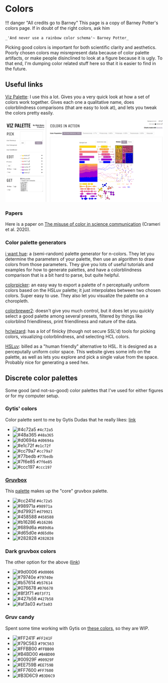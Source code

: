 # Colors

!!! danger "All credits go to Barney"
    This page is a copy of Barney Potter's colors page. If in doubt of the right colors, ask him

    _'And never use a rainbow color schema'~ Barney Potter_

Picking good colors is important for both scientific clarity and aesthetics.
Poorly chosen colors may misrepresent data because of color palette artifacts, or make people disinclined to look at a figure because it is ugly.
To that end, I'm dumping color related stuff here so that it is easier to find in the future.

## Useful links

[Viz Palette](https://projects.susielu.com/viz-palette): I use this a lot. Gives you a very quick look at how a set of colors work together. Gives each one a qualitative name, does colorblindness comparisons (that are easy to look at), and lets you tweak the colors pretty easily.

![Viz Palette](images/viz-palette.png)

### Papers

Here is a paper on [The misuse of color in science communication](https://www.nature.com/articles/s41467-020-19160-7?source=techstories.org) (Crameri et al. 2020).

### Color palette generators

[i want hue](https://medialab.github.io/iwanthue/): a (semi-random) palette generator for n-colors. They let you determine the parameters of your palette, then use an algorithm to draw colors from those parameters. They give you lots of useful tutorials and examples for how to generate palettes, and have a colorblindness comparison that is a bit hard to parse, but quite helpful.

[colorpicker](https://tristen.ca/hcl-picker/#/clh/7/289/520156/EFB8CB): an easy way to export a palette of n perceptually uniform colors based on the HSLuv palette; it just interpolates between two chosen colors. Super easy to use. They also let you visualize the palette on a choropleth.

[colorbrewer2](https://colorbrewer2.org/#type=sequential&scheme=BuGn&n=3): doesn't give you much control, but it does let you quickly select a good palette among several presets, filtered by things like colorblind friendliness, print friendliness and nature of the data.

[hclwizard](https://hclwizard.org/): has a _lot_ of finicky (though not secure SSL'd) tools for picking colors, visualizing colorblindness, and selecting HCL colors.

[HSLuv](https://www.hsluv.org/): billed as a "human friendly" alternative to HSL. It is designed as a perceputally uniform color space. This website gives some info on the palette, as well as lets you explore and pick a single value from the space. Probably nice for generating a seed hex.

## Discrete color palettes

Some good (and not-so-good) color palettes that I've used for either figures or for my computer setup.

### Gytis' colors

Color palette sent to me by Gytis Dudas that he really likes:
[link](https://projects.susielu.com/viz-palette?colors=[%22#4c72a5%22,%22#48a365%22,%22#d0694a%22,%22#e1c72f%22,%22#cc79a7%22,%22#77bedb%22,%22#7f6e85%22,%22#ccc197%22]&backgroundColor=%22white%22&fontColor=%22black%22&mode=%22normal%22)

-   ![#4c72a5](https://via.placeholder.com/15/4c72a5/4c72a5.png) `#4c72a5`
-   ![#48a365](https://via.placeholder.com/15/48a365/48a365.png) `#48a365`
-   ![#d0694a](https://via.placeholder.com/15/d0694a/d0694a.png) `#d0694a`
-   ![#e1c72f](https://via.placeholder.com/15/e1c72f/e1c72f.png) `#e1c72f`
-   ![#cc79a7](https://via.placeholder.com/15/cc79a7/cc79a7.png) `#cc79a7`
-   ![#77bedb](https://via.placeholder.com/15/77bedb/77bedb.png) `#77bedb`
-   ![#7f6e85](https://via.placeholder.com/15/7f6e85/7f6e85.png) `#7f6e85`
-   ![#ccc197](https://via.placeholder.com/15/ccc197/ccc197.png) `#ccc197`

### [Gruvbox](https://github.com/morhetz/gruvbox)

This [palette](https://projects.susielu.com/viz-palette?colors=[%22#cc241d%22,%22#98971a%22,%22#d79921%22,%22#458588%22,%22#b16286%22,%22#689d6a%22,%22#d65d0e%22,%22#282828%22]&backgroundColor=%22#fbf1c7%22&fontColor=%22#3c3836%22&mode=%22normal%22) makes up the "core" gruvbox palette.

-   ![#cc241d](https://via.placeholder.com/15/4c72a5/4c72a5.png) `#4c72a5`
-   ![#98971a](https://via.placeholder.com/15/98971a/98971a.png) `#98971a`
-   ![#d79921](https://via.placeholder.com/15/d79921/d79921.png) `#d79921`
-   ![#458588](https://via.placeholder.com/15/458588/458588.png) `#458588`
-   ![#b16286](https://via.placeholder.com/15/b16286/b16286.png) `#b16286`
-   ![#689d6a](https://via.placeholder.com/15/689d6a/689d6a.png) `#689d6a`
-   ![#d65d0e](https://via.placeholder.com/15/d65d0e/d65d0e.png) `#d65d0e`
-   ![#282828](https://via.placeholder.com/15/282828/282828.png) `#282828`

### Dark gruvbox colors

The other option for the above ([link](https://projects.susielu.com/viz-palette?colors=[%22#9d0006%22,%22#79740e%22,%22#b57614%22,%22#076678%22,%22#8f3f71%22,%22#427b58%22,%22#af3a03%22]))

-   ![#9d0006](https://via.placeholder.com/15/9d0006/9d0006.png) `#9d0006`
-   ![#79740e](https://via.placeholder.com/15/79740e/79740e.png) `#79740e`
-   ![#b57614](https://via.placeholder.com/15/b57614/b57614.png) `#b57614`
-   ![#076678](https://via.placeholder.com/15/076678/076678.png) `#076678`
-   ![#8f3f71](https://via.placeholder.com/15/8f3f71/8f3f71.png) `#8f3f71`
-   ![#427b58](https://via.placeholder.com/15/427b58/427b58.png) `#427b58`
-   ![#af3a03](https://via.placeholder.com/15/af3a03/af3a03.png) `#af3a03`

### Gruv candy

Spent some time working with Gytis on [these colors](https://projects.susielu.com/viz-palette?colors=[%22#ff241f%22,%22#79c563%22,%22#ffbb00%22,%22#b4bd00%22,%22#00929f%22,%22#ee759b%22,%22#ff7600%22,%22#b3d6c9%22]&backgroundColor=%22#ffffff%22&fontColor=%22#3c3836%22&mode=%22normal%22), so they are WIP.

-   ![#FF241F](https://via.placeholder.com/15/FF241F/FF241F.png) `#FF241F`
-   ![#79C563](https://via.placeholder.com/15/79C563/79C563.png) `#79C563`
-   ![#FFBB00](https://via.placeholder.com/15/FFBB00/FFBB00.png) `#FFBB00`
-   ![#B4BD00](https://via.placeholder.com/15/B4BD00/B4BD00.png) `#B4BD00`
-   ![#00929F](https://via.placeholder.com/15/00929F/00929F.png) `#00929F`
-   ![#EE759B](https://via.placeholder.com/15/EE759B/EE759B.png) `#EE759B`
-   ![#FF7600](https://via.placeholder.com/15/FF7600/FF7600.png) `#FF7600`
-   ![#B3D6C9](https://via.placeholder.com/15/B3D6C9/B3D6C9.png) `#B3D6C9`
